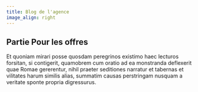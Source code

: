 ```yaml
---
title: Blog de l'agence
image_align: right
---
```


## Partie Pour les offres

Et quoniam mirari posse quosdam peregrinos existimo haec lecturos forsitan, si contigerit, quamobrem cum oratio ad ea monstranda deflexerit quae Romae gererentur, nihil praeter seditiones narratur et tabernas et vilitates harum similis alias, summatim causas perstringam nusquam a veritate sponte propria digressurus.
